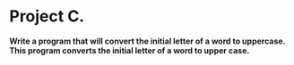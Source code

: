 # Project C.
**Write a program that will convert the initial letter of a word to uppercase.**
**This program converts the initial letter of a word to upper case.**